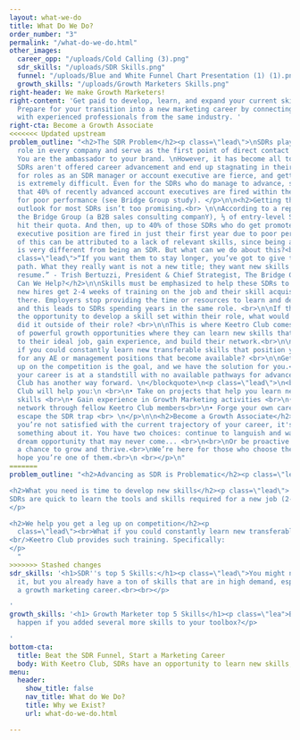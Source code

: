 ```yaml
---
layout: what-we-do
title: What Do We Do?
order_number: "3"
permalink: "/what-do-we-do.html"
other_images:
  career_opp: "/uploads/Cold Calling (3).png"
  sdr_skills: "/uploads/SDR Skills.png"
  funnel: "/uploads/Blue and White Funnel Chart Presentation (1) (1).png"
  growth_skills: "/uploads/Growth Marketers Skills.png"
right-header: We make Growth Marketers!
right-content: 'Get paid to develop, learn, and expand your current skills.
  Prepare for your transition into a new marketing career by connecting
  with experienced professionals from the same industry. '
right-cta: Become a Growth Associate
<<<<<<< Updated upstream
problem_outline: "<h2>The SDR Problem</h2><p class=\"lead\">\nSDRs play a critical
  role in every company and serve as the first point of direct contact with prospects.
  You are the ambassador to your brand. \nHowever, it has become all too common that
  SDRs aren't offered career advancement and end up stagnating in their roles. \nCompetition
  for roles as an SDR manager or account executive are fierce, and getting an edge
  is extremely difficult. Even for the SDRs who do manage to advance, studies show
  that 40% of recently advanced account executives are fired within the first year
  for poor performance (see Bridge Group study). </p>\n\n<h2>Getting the Right Skills</h2>\nThe
  outlook for most SDRs isn’t too promising.<br> \n\nAccording to a report done by
  the Bridge Group (a B2B sales consulting companY), ⅓ of entry-level SDR’s fail to
  hit their quota. And then, up to 40% of those SDRs who do get promoted to the account
  executive position are fired in just their first year due to poor performance. <br>\n\nMuch
  of this can be attributed to a lack of relevant skills, since being an account executive
  is very different from being an SDR. But what can we do about this?<br>\n\n\n<p
  class=\"lead\">“If you want them to stay longer, you’ve got to give them a career
  path. What they really want is not a new title; they want new skills to add to their
  resume.” - Trish Bertuzzi, President & Chief Strategist, The Bridge Group.<br>\n\n<h2>How
  Can We Help?</h2>\n\nSkills must be emphasized to help these SDRs to grow. Currently,
  new hires get 2-4 weeks of training on the job and their skill acquisition ends
  there. Employers stop providing the time or resources to learn and develop new skills,
  and this leads to SDRs spending years in the same role. <br>\n\nIf they aren’t given
  the opportunity to develop a skill set within their role, what would happen if they
  did it outside of their role? <br>\n\nThis is where Keetro Club comes in with tons
  of powerful growth opportunities where they can learn new skills that will transfer
  to their ideal job, gain experience, and build their network.<br>\n\n \n<br>What
  if you could constantly learn new transferable skills that position you perfectly
  for any AE or management positions that become available? <br>\n\nGetting a leg
  up on the competition is the goal, and we have the solution for you.<br>\n </p>\n<blockquote>\nIf
  your career is at a standstill with no available pathways for advancement, Keetro
  Club has another way forward. \n</blockquote>\n<p class=\"lead\">\n<br> \nKeetro
  Club will help you:\n <br>\n• Take on projects that help you learn new transferable
  skills <br>\n• Gain experience in Growth Marketing activities <br>\n• Build your
  network through fellow Keetro Club members<br>\n• Forge your own career path and
  escape the SDR trap <br> \n</p>\n\n<h2>Become a Growth Associate</h2>\n<p class=\"lead\">If
  you’re not satisfied with the current trajectory of your career, it's time to do
  something about it. You have two choices: continue to languish and wait for the
  dream opportunity that may never come... <br>\n<br>\nOr be proactive and give yourself
  a chance to grow and thrive.<br>\nWe’re here for those who choose the latter option.<br>\n<br>\nWe
  hope you’re one of them.<br>\n <br></p>\n"
=======
problem_outline: "<h2>Advancing as SDR is Problematic</h2><p class=\"lead\">All too common that SDRs aren't offered career advancement and end up stagnating in their roles. Studies show that of all SDRs recently advanced into account executives, 40% are fired within the first year for poor performance (see Bridge Group study). <br/><br/>And only 2/3 of entry-level SDRs hit the (ever-increasing) Quota.</p>

<h2>What you need is time to develop new skills</h2><p class=\"lead\">
SDRs are quick to learn the tools and skills required for a new job (2-4 weeks), but that is usually where it ends. Employers often don't provide the time or resources to help you continue learn and develop new skills. You end up spending years in the same role, without having the time to develop a skillset needed to pursue opportunities for advancement.
</p>

<h2>We help you get a leg up on competition</h2><p
  class=\"lead\"><br>What if you could constantly learn new transferable skills that position you perfectly for any marketing position that become available?<br>
<br/>Keetro Club provides such training. Specifically:
</p>
  "
>>>>>>> Stashed changes
sdr_skills: '<h1>SDR''s top 5 Skills:</h1><p class=\"lead\">You might not realize
  it, but you already have a ton of skills that are in high demand, especially in
  a growth marketing career.<br><br></p>

'
growth_skills: '<h1> Growth Marketer top 5 Skills</h1><p class=\"lea">But what would
  happen if you added several more skills to your toolbox?</p>

'
bottom-cta:
  title: Beat the SDR Funnel, Start a Marketing Career
  body: With Keetro Club, SDRs have an opportunity to learn new skills, help our mission of expanding in-person events, and find an alternative career opportunity in marketing.
menu:
  header:
    show_title: false
    nav_title: What do We Do?
    title: Why we Exist?
    url: what-do-we-do.html

---
```


